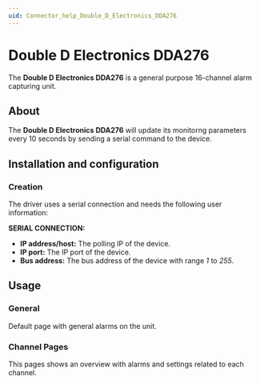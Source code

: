 ```yaml
---
uid: Connector_help_Double_D_Electronics_DDA276
---
```


# Double D Electronics DDA276

The **Double D Electronics DDA276** is a general purpose 16-channel alarm capturing unit.

## About

The **Double D Electronics DDA276** will update its monitorng parameters every 10 seconds by sending a serial command to the device.

## Installation and configuration

### Creation

The driver uses a serial connection and needs the following user information:

**SERIAL CONNECTION:**

- **IP address/host:** The polling IP of the device.
- **IP port:** The IP port of the device.
- **Bus address:** The bus address of the device with range *1* to *255*.

## Usage

### General

Default page with general alarms on the unit.

### Channel Pages

This pages shows an overview with alarms and settings related to each channel.
